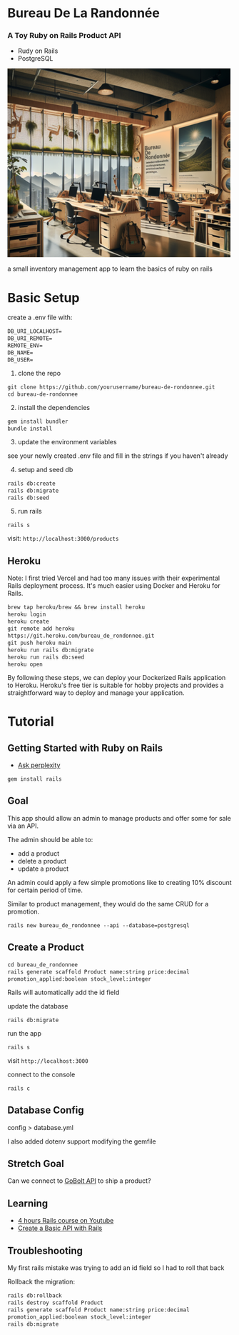 # Bureau De La Randonnée
### A Toy Ruby on Rails Product API

- Rudy on Rails
- PostgreSQL 

<img src="./bureau_de_rondonnee.png" width="500" />

a small inventory management app to learn the basics of ruby on rails


# Basic Setup

create a .env file with:
```
DB_URI_LOCALHOST=
DB_URI_REMOTE=
REMOTE_ENV=
DB_NAME=
DB_USER=
```

1. clone the repo
```
git clone https://github.com/yourusername/bureau-de-rondonnee.git
cd bureau-de-rondonnee
```

2. install the dependencies
```
gem install bundler
bundle install
```

3. update the environment variables

see your newly created .env file and fill in the strings if you haven't already

4. setup and seed db
```
rails db:create
rails db:migrate
rails db:seed
```
5. run rails
```
rails s
```

visit: `http://localhost:3000/products`

## Heroku 

Note: I first tried Vercel and had too many issues with their experimental Rails deployment process. It's much easier using Docker and Heroku for Rails.

```
brew tap heroku/brew && brew install heroku
heroku login
heroku create
git remote add heroku
https://git.heroku.com/bureau_de_rondonnee.git
git push heroku main
heroku run rails db:migrate
heroku run rails db:seed
heroku open
```

By following these steps, we can deploy your Dockerized Rails application to Heroku. Heroku's free tier is suitable for hobby projects and provides a straightforward way to deploy and manage your application.

# Tutorial 

## Getting Started with Ruby on Rails

- [Ask perplexity](https://www.perplexity.ai/search/i-want-to-learn-the-basics-of-yenohVH9R0KOoReiKvZp.w)

```
gem install rails
```

## Goal

This app should allow an admin to manage products and offer some for sale via an API.

The admin should be able to:
- add a product
- delete a product
- update a product

An admin could apply a few simple promotions like to creating 10% discount for certain period of time. 

Similar to product management, they would do the same CRUD for a promotion. 

```
rails new bureau_de_rondonnee --api --database=postgresql
```

## Create a Product

```
cd bureau_de_rondonnee
rails generate scaffold Product name:string price:decimal promotion_applied:boolean stock_level:integer
```

Rails will automatically add the id field

update the database 

```
rails db:migrate
```

run the app

```
rails s
```

visit `http://localhost:3000`

connect to the console

```
rails c
```

## Database Config

config > database.yml

I also added dotenv support modifying the gemfile 

## Stretch Goal

Can we connect to [GoBolt API](https://www.docs.parcel.gobolt.com/) to ship a product?

## Learning 

- [4 hours Rails course on Youtube](https://www.youtube.com/watch?v=fmyvWz5TUWg)
- [Create a Basic API with Rails](https://www.youtube.com/watch?v=3S9fyfmCf1A&t=4s)

## Troubleshooting

My first rails mistake was trying to add an id field so I had to roll that back

Rollback the migration:

```
rails db:rollback
rails destroy scaffold Product
rails generate scaffold Product name:string price:decimal promotion_applied:boolean stock_level:integer
rails db:migrate
```
